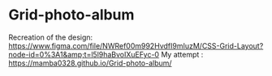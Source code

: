 # Grid-photo-album
Recreation of the design: https://www.figma.com/file/NWRef00m992HvdfI9mIuzM/CSS-Grid-Layout?node-id=0%3A1&amp;t=l5l9haBvoIXuEFyc-0
My attempt : https://mamba0328.github.io/Grid-photo-album/
